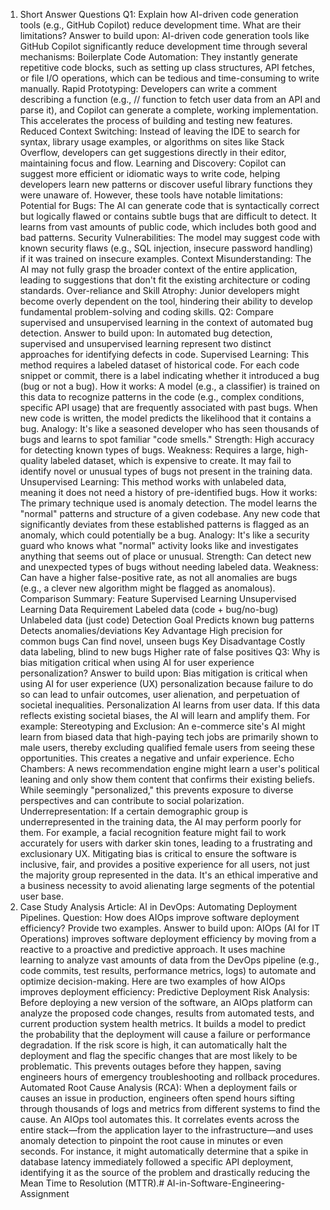 1. Short Answer Questions
Q1: Explain how AI-driven code generation tools (e.g., GitHub Copilot) reduce development time. What are their limitations?
Answer to build upon:
AI-driven code generation tools like GitHub Copilot significantly reduce development time through several mechanisms:
Boilerplate Code Automation: They instantly generate repetitive code blocks, such as setting up class structures, API fetches, or file I/O operations, which can be tedious and time-consuming to write manually.
Rapid Prototyping: Developers can write a comment describing a function (e.g., // function to fetch user data from an API and parse it), and Copilot can generate a complete, working implementation. This accelerates the process of building and testing new features.
Reduced Context Switching: Instead of leaving the IDE to search for syntax, library usage examples, or algorithms on sites like Stack Overflow, developers can get suggestions directly in their editor, maintaining focus and flow.
Learning and Discovery: Copilot can suggest more efficient or idiomatic ways to write code, helping developers learn new patterns or discover useful library functions they were unaware of.
However, these tools have notable limitations:
Potential for Bugs: The AI can generate code that is syntactically correct but logically flawed or contains subtle bugs that are difficult to detect. It learns from vast amounts of public code, which includes both good and bad patterns.
Security Vulnerabilities: The model may suggest code with known security flaws (e.g., SQL injection, insecure password handling) if it was trained on insecure examples.
Context Misunderstanding: The AI may not fully grasp the broader context of the entire application, leading to suggestions that don't fit the existing architecture or coding standards.
Over-reliance and Skill Atrophy: Junior developers might become overly dependent on the tool, hindering their ability to develop fundamental problem-solving and coding skills.
Q2: Compare supervised and unsupervised learning in the context of automated bug detection.
Answer to build upon:
In automated bug detection, supervised and unsupervised learning represent two distinct approaches for identifying defects in code.
Supervised Learning: This method requires a labeled dataset of historical code. For each code snippet or commit, there is a label indicating whether it introduced a bug (bug or not a bug).
How it works: A model (e.g., a classifier) is trained on this data to recognize patterns in the code (e.g., complex conditions, specific API usage) that are frequently associated with past bugs. When new code is written, the model predicts the likelihood that it contains a bug.
Analogy: It's like a seasoned developer who has seen thousands of bugs and learns to spot familiar "code smells."
Strength: High accuracy for detecting known types of bugs.
Weakness: Requires a large, high-quality labeled dataset, which is expensive to create. It may fail to identify novel or unusual types of bugs not present in the training data.
Unsupervised Learning: This method works with unlabeled data, meaning it does not need a history of pre-identified bugs.
How it works: The primary technique used is anomaly detection. The model learns the "normal" patterns and structure of a given codebase. Any new code that significantly deviates from these established patterns is flagged as an anomaly, which could potentially be a bug.
Analogy: It's like a security guard who knows what "normal" activity looks like and investigates anything that seems out of place or unusual.
Strength: Can detect new and unexpected types of bugs without needing labeled data.
Weakness: Can have a higher false-positive rate, as not all anomalies are bugs (e.g., a clever new algorithm might be flagged as anomalous).
Comparison Summary:
Feature	Supervised Learning	Unsupervised Learning
Data Requirement	Labeled data (code + bug/no-bug)	Unlabeled data (just code)
Detection Goal	Predicts known bug patterns	Detects anomalies/deviations
Key Advantage	High precision for common bugs	Can find novel, unseen bugs
Key Disadvantage	Costly data labeling, blind to new bugs	Higher rate of false positives
Q3: Why is bias mitigation critical when using AI for user experience personalization?
Answer to build upon:
Bias mitigation is critical when using AI for user experience (UX) personalization because failure to do so can lead to unfair outcomes, user alienation, and perpetuation of societal inequalities.
Personalization AI learns from user data. If this data reflects existing societal biases, the AI will learn and amplify them. For example:
Stereotyping and Exclusion: An e-commerce site's AI might learn from biased data that high-paying tech jobs are primarily shown to male users, thereby excluding qualified female users from seeing these opportunities. This creates a negative and unfair experience.
Echo Chambers: A news recommendation engine might learn a user's political leaning and only show them content that confirms their existing beliefs. While seemingly "personalized," this prevents exposure to diverse perspectives and can contribute to social polarization.
Underrepresentation: If a certain demographic group is underrepresented in the training data, the AI may perform poorly for them. For example, a facial recognition feature might fail to work accurately for users with darker skin tones, leading to a frustrating and exclusionary UX.
Mitigating bias is critical to ensure the software is inclusive, fair, and provides a positive experience for all users, not just the majority group represented in the data. It's an ethical imperative and a business necessity to avoid alienating large segments of the potential user base.
2. Case Study Analysis
Article: AI in DevOps: Automating Deployment Pipelines.
Question: How does AIOps improve software deployment efficiency? Provide two examples.
Answer to build upon:
AIOps (AI for IT Operations) improves software deployment efficiency by moving from a reactive to a proactive and predictive approach. It uses machine learning to analyze vast amounts of data from the DevOps pipeline (e.g., code commits, test results, performance metrics, logs) to automate and optimize decision-making.
Here are two examples of how AIOps improves deployment efficiency:
Predictive Deployment Risk Analysis: Before deploying a new version of the software, an AIOps platform can analyze the proposed code changes, results from automated tests, and current production system health metrics. It builds a model to predict the probability that the deployment will cause a failure or performance degradation. If the risk score is high, it can automatically halt the deployment and flag the specific changes that are most likely to be problematic. This prevents outages before they happen, saving engineers hours of emergency troubleshooting and rollback procedures.
Automated Root Cause Analysis (RCA): When a deployment fails or causes an issue in production, engineers often spend hours sifting through thousands of logs and metrics from different systems to find the cause. An AIOps tool automates this. It correlates events across the entire stack—from the application layer to the infrastructure—and uses anomaly detection to pinpoint the root cause in minutes or even seconds. For instance, it might automatically determine that a spike in database latency immediately followed a specific API deployment, identifying it as the source of the problem and drastically reducing the Mean Time to Resolution (MTTR).# AI-in-Software-Engineering-Assignment
